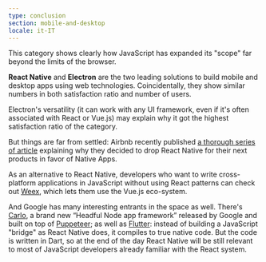 ```yaml
---
type: conclusion
section: mobile-and-desktop
locale: it-IT
---
```

 This category shows clearly how JavaScript has expanded its "scope" far beyond the limits of the browser.

**React Native** and **Electron** are the two leading solutions to build mobile and desktop apps using web technologies. Coincidentally, they show similar numbers in both satisfaction ratio and number of users.

Electron's versatility (it can work with any UI framework, even if it's often associated with React or Vue.js) may explain why it got the highest satisfaction ratio of the category.

But things are far from settled: Airbnb recently published [a thorough series of article](https://medium.com/airbnb-engineering/react-native-at-airbnb-f95aa460be1c) explaining why they decided to drop React Native for their next products in favor of Native Apps.

As an alternative to React Native, developers who want to write cross-platform applications in JavaScript without using React patterns can check out [Weex](https://weex.apache.org/), which lets them use the Vue.js eco-system.

And Google has many interesting entrants in the space as well. There's [Carlo](https://github.com/GoogleChromeLabs/carlo), a brand new “Headful Node app framework” released by Google and built on top of [Puppeteer](https://github.com/GoogleChromeLabs/carlo); as well as [Flutter](https://flutter.io/): instead of building a JavaScript "bridge" as React Native does, it compiles to true native code. But the code is written in Dart, so at the end of the day React Native will be still relevant to most of JavaScript developers already familiar with the React system.